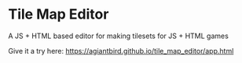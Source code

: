 # Tile Map Editor

A JS + HTML based editor for making tilesets for JS + HTML games

Give it a try here: https://agiantbird.github.io/tile_map_editor/app.html

